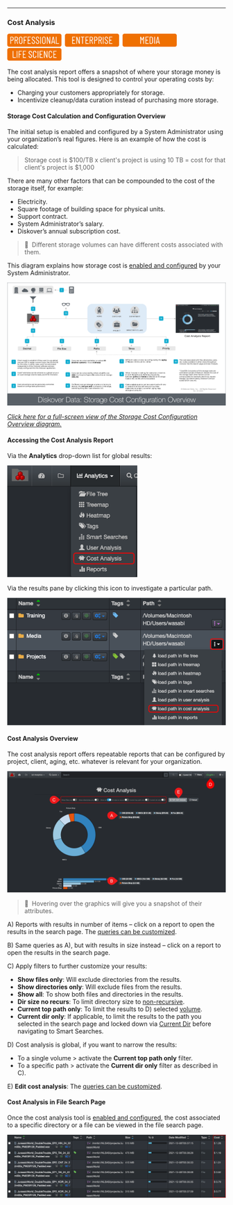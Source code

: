 <p id="cost_analysis"></p>

___
### Cost Analysis 

<img src="images/button_edition_professional.png" width="125">&nbsp;&nbsp;<img src="images/button_edition_enterprise.png" width="125">&nbsp;&nbsp;<img src="images/button_edition_media.png" width="125">&nbsp;&nbsp;<img src="images/button_edition_life_science.png" width="125">


The cost analysis report offers a snapshot of where your storage money is being allocated. This tool is designed to control your operating costs  by:

- Charging your customers appropriately for storage.
- Incentivize cleanup/data curation instead of purchasing more storage.

<p id="cost_config"></p>

#### Storage Cost Calculation and Configuration Overview

The initial setup is enabled and configured by a System Administrator using your organization’s real figures. Here is an example of how the cost is calculated:

>Storage cost is $100/TB x client's project is using 10 TB = cost for that client's project is $1,000

There are many other factors that can be compounded to the cost of the storage itself, for example:

- Electricity.
- Square footage of building space for physical units.
- Support contract.
- System Administrator’s salary.
- Diskover’s annual subscription cost.

>🔆  &nbsp;Different storage volumes can have different costs associated with them.

This diagram explains how storage cost is [enabled and configured](https://docs.diskoverdata.com/diskover_configuration_and_administration_guide/#storage-cost-reporting) by your System Administrator.

![Image: Storage Cost Configuration Overview Diagram](images/diagram_diskover_storage_cost_configuration_overview_with_border.png)

_[Click here for a full-screen view of the Storage Cost Configuration Overview diagram.](images/diagram_diskover_storage_cost_configuration_overview_with_border.png)_

#### Accessing the Cost Analysis Report

Via the  **Analytics**  drop-down list for global results:

<img src="images/image_analytics_cost_analysis_access_via_analytics_dropdown_20230215.png" width="300">

Via the results pane by clicking this icon to investigate a particular path.

<img src="images/image_analytics_cost_analysis_access_via_results_pane_20230215.png" width="600">

#### Cost Analysis Overview

The cost analysis report offers repeatable reports that can be configured by project, client, aging, etc. whatever is relevant for your organization.

![Image: Cost Analysis Report Overview](images/image_analytics_cost_analysis_overview_20230215.png)

>🔆 &nbsp;Hovering over the graphics will give you a snapshot of their attributes.

A) Reports with results in number of items – click on a report to open the results in the search page. The [queries can be customized](#cost_config).

B) Same queries as A), but with results in size instead – click on a report to open the results in the search page.

C) Apply filters to further customize your results:

  - **Show files only**: Will exclude directories from the results.
  - **Show directories only**: Will exclude files from the results.
  - **Show all**: To show both files and directories in the results.
  - **Dir size no recurs**: To limit directory size to [non-recursive](#recusrive).
  - **Current top path only**: To limit the results to D) selected [volume](#storage_volume).
  - **Current dir only**: If applicable, to limit the results to the path you selected in the search page and locked down via [Current Dir](#current_dir) before navigating to Smart Searches.

D) Cost analysis is global, if you want to narrow the results:
  - To a single volume > activate the **Current top path only** filter.
  - To a specific path > activate the **Current dir only** filter as described in C).

E) **Edit cost analysis**: The [queries can be customized](#cost_config).

#### Cost Analysis in File Search Page

Once the cost analysis tool is [enabled and configured](#cost_config), the cost associated to a specific directory or a file can be viewed in the file search page.

![Image: Cost Analysis Info in File Search Page](images/image_analytics_cost_analysis_in_file_search_page.png)
